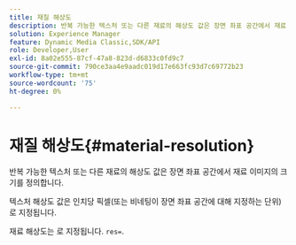 ```yaml
---
title: 재질 해상도
description: 반복 가능한 텍스처 또는 다른 재료의 해상도 값은 장면 좌표 공간에서 재료 이미지의 크기를 정의합니다.
solution: Experience Manager
feature: Dynamic Media Classic,SDK/API
role: Developer,User
exl-id: 8a02e555-87cf-47a8-823d-d6833c0fd9c7
source-git-commit: 790ce3aa4e9aadc019d17e663fc93d7c69772b23
workflow-type: tm+mt
source-wordcount: '75'
ht-degree: 0%

---
```


# 재질 해상도{#material-resolution}

반복 가능한 텍스처 또는 다른 재료의 해상도 값은 장면 좌표 공간에서 재료 이미지의 크기를 정의합니다.

텍스처 해상도 값은 인치당 픽셀(또는 비네팅이 장면 좌표 공간에 대해 지정하는 단위)로 지정됩니다.

재료 해상도는 로 지정됩니다. `res=`.
